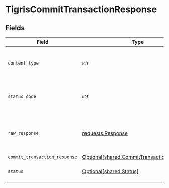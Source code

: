 # TigrisCommitTransactionResponse


## Fields

| Field                                                                                          | Type                                                                                           | Required                                                                                       | Description                                                                                    |
| ---------------------------------------------------------------------------------------------- | ---------------------------------------------------------------------------------------------- | ---------------------------------------------------------------------------------------------- | ---------------------------------------------------------------------------------------------- |
| `content_type`                                                                                 | *str*                                                                                          | :heavy_check_mark:                                                                             | HTTP response content type for this operation                                                  |
| `status_code`                                                                                  | *int*                                                                                          | :heavy_check_mark:                                                                             | HTTP response status code for this operation                                                   |
| `raw_response`                                                                                 | [requests.Response](https://requests.readthedocs.io/en/latest/api/#requests.Response)          | :heavy_check_mark:                                                                             | Raw HTTP response; suitable for custom response parsing                                        |
| `commit_transaction_response`                                                                  | [Optional[shared.CommitTransactionResponse]](../../models/shared/committransactionresponse.md) | :heavy_minus_sign:                                                                             | OK                                                                                             |
| `status`                                                                                       | [Optional[shared.Status]](../../models/shared/status.md)                                       | :heavy_minus_sign:                                                                             | Default error response                                                                         |